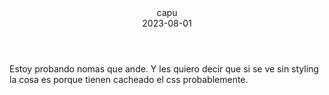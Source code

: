 
<div class="comment-entry">
<header>
<div class="name">capu </div> <div class="date">2023-08-01</div>
</header>
<div class="comment-body">
Estoy probando nomas que ande. Y les quiero decir que si se ve sin styling la cosa es porque tienen cacheado el css probablemente. 
</div>
</div>

        
